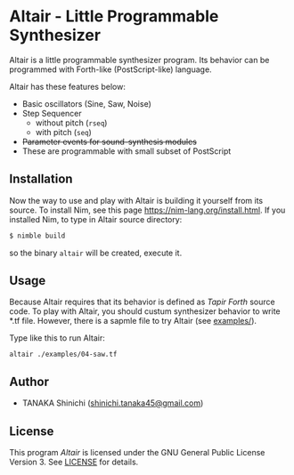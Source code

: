 # Altair - Little Programmable Synthesizer

Altair is a little programmable synthesizer program.
Its behavior can be programmed with Forth-like (PostScript-like) language.

Altair has these features below:

- Basic oscillators (Sine, Saw, Noise)
- Step Sequencer
  - without pitch (`rseq`)
  - with pitch (`seq`)
- ~~Parameter events for sound-synthesis modules~~
- These are programmable with small subset of PostScript

## Installation

Now the way to use and play with Altair is building it yourself from its source.
To install Nim, see this page <https://nim-lang.org/install.html>.
If you installed Nim, to type in Altair source directory:

```sh
$ nimble build
```

so the binary `altair` will be created, execute it.

## Usage

Because Altair requires that its behavior is defined as *Tapir Forth* source code.
To play with Altair, you should custum synthesizer behavior to write *.tf file.
However, there is a sapmle file to try Altair (see [examples/](examples/)).

Type like this to run Altair:

```
altair ./examples/04-saw.tf
```

## Author

- TANAKA Shinichi (<shinichi.tanaka45@gmail.com>)

## License

This program *Altair* is licensed under the GNU General Public License Version 3. See [LICENSE](LICENSE) for details.

